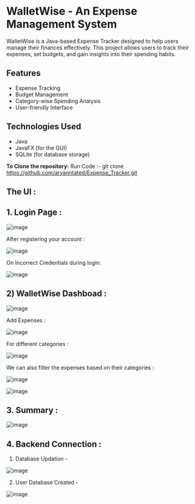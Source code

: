# WalletWise - An Expense Management System

WalletWise is a Java-based Expense Tracker designed to help users manage their finances effectively. This project allows users to track their expenses, set budgets, and gain insights into their spending habits.

## Features

- Expense Tracking
- Budget Management
- Category-wise Spending Analysis
- User-friendly Interface

## Technologies Used

- Java
- JavaFX (for the GUI)
- SQLite (for database storage)

**To Clone the repository:** 
    Run Code :-  git clone https://github.com/aryanntated/Expense_Tracker.git

## The UI :
## 1. Login Page : 
![image](https://github.com/aryanntated/Expense_Tracker/assets/108977638/84589188-d3a0-4842-bc0e-cda402038886)


After registering your account :

![image](https://github.com/aryanntated/Expense_Tracker/assets/108977638/d8591872-5424-4dd1-8caa-d13455538bd2)

On Incorrect Credentials during login:

![image](https://github.com/aryanntated/Expense_Tracker/assets/108977638/000401e1-f08c-47ea-b9ef-9cdeada5bd71)

## 2) WalletWise Dashboad : 
![image](https://github.com/aryanntated/Expense_Tracker/assets/108977638/1e13e47b-32ac-41e9-b570-b229c0803b85)

Add Expenses : 

![image](https://github.com/aryanntated/Expense_Tracker/assets/108977638/e23d092e-6bd0-4801-8d5f-63c5b5886a96)

For different categories :

![image](https://github.com/aryanntated/Expense_Tracker/assets/108977638/63d7d7e3-56cb-4ed5-b3af-31c4b3eead3a)

We can also filter the expenses based on their categories : 

![image](https://github.com/aryanntated/Expense_Tracker/assets/108977638/27db4366-8d85-41fc-9557-db05b079056b)


![image](https://github.com/aryanntated/Expense_Tracker/assets/108977638/cb726e83-4dea-46b5-a7b4-ad2768cf71ed)

## 3. Summary :
![image](https://github.com/aryanntated/Expense_Tracker/assets/108977638/f818f475-5f31-46f1-9b49-130ece7d50be)

## 4. Backend Connection : 
  
   1) Database Updation -
      
![image](https://github.com/aryanntated/Expense_Tracker/assets/108977638/35d703f0-e2dd-4d03-963d-32d3bbdf7cb7)

   2) User Database Created -
      
![image](https://github.com/aryanntated/Expense_Tracker/assets/108977638/455aa2d9-6298-44a9-9eaa-9e1bea193925)

